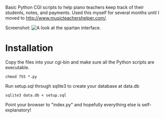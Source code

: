 Basic Python CGI scripts to help piano teachers keep track of their students, notes, and payments.
Used this myself for several months until I moved to http://www.musicteachershelper.com/.

Screenshot:
![A look at the spartan interface.](http://www.stanford.edu/~sckoo/images/pedalogue-screen.png)

Installation
============
Copy the files into your cgi-bin and make sure all the Python scripts are executable. 

    chmod 755 *.py

Run setup.sql through sqlite3 to create your database at data.db

    sqlite3 data.db < setup.sql

Point your browser to "index.py" and hopefully everything else is self-explanatory!
